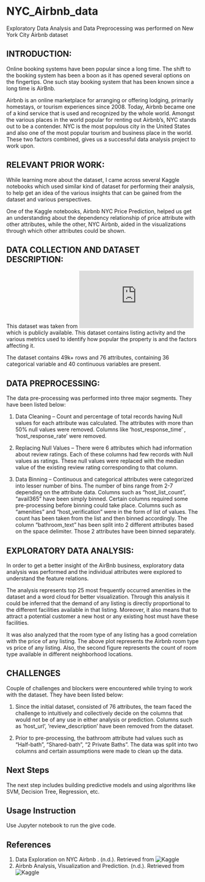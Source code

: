 # NYC_Airbnb_data
Exploratory Data Analysis and Data Preprocessing was performed on New York City Airbnb dataset

## INTRODUCTION: 
Online booking systems have been popular since a long time. The shift to the booking system has been a boon as it has opened several options on the fingertips. One such stay booking system that has been known since a long time is AirBnb.  

Airbnb is an online marketplace for arranging or offering lodging, primarily homestays, or tourism experiences since 2008. Today, Airbnb became one of a kind service that is used and recognized by the whole world. Amongst the various places in the world popular for renting out Airbnb’s, NYC stands out to be a contender. NYC is the most populous city in the United States and also one of the most popular tourism and business place in the world. These two factors combined, gives us a successful data analysis project to work upon. 

## RELEVANT PRIOR WORK: 
While learning more about the dataset, I came across several Kaggle notebooks which used similar kind of dataset for performing their analysis, to help get an idea of the various insights that can be gained from the dataset and various perspectives. 

One of the Kaggle notebooks, Airbnb NYC Price Prediction, helped us get an understanding about the dependency relationship of price attribute with other attributes, while the other, NYC Airbnb, aided in the visualizations through which other attributes could be shown. 

## DATA COLLECTION AND DATASET DESCRIPTION: 

This dataset was taken from ![insideairbnb](http://insideairbnb.com/get-the-data.html) which is publicly available. This dataset contains listing activity and the various metrics used to identify how popular the property is and the factors affecting it. 

The dataset contains 49k+ rows and 76 attributes, containing 36 categorical variable and 40 continuous variables are present.

## DATA PREPROCESSING: 
The data pre-processing was performed into three major segments. They have been listed below: 

1. Data Cleaning – Count and percentage of total records having Null values for each attribute was calculated. The attributes with more than 50% null values were removed. Columns like ‘host_response_time’ , ‘host_response_rate’ were removed. 

2. Replacing Null Values – There were 6 attributes which had information about review ratings. Each of these columns had few records with Null values as ratings. These null values were replaced with the median value of the existing review rating corresponding to that column. 

3. Data Binning – Continuous and categorical attributes were categorized into lesser number of bins. The number of bins range from 2-7 depending on the attribute data. Columns such as “host_list_count”, “avail365” have been simply binned. Certain columns required some pre-processing before binning could take place. Columns such as “amenities” and “host_verification” were in the form of list of values. The count has been taken from the list and then binned accordingly. The column “bathroom_text” has been split into 2 different attributes based on the space delimiter. Those 2 attributes have been binned separately.

## EXPLORATORY DATA ANALYSIS: 
In order to get a better insight of the AirBnb business, exploratory data analysis was performed and the individual attributes were explored to understand the feature relations.

The analysis represents top 25 most frequently occurred amenities in the dataset and a word cloud for better visualization. Through this analysis it could be inferred that the demand of any listing is directly proportional to the different facilities available in that listing. Moreover, it also means that to attract a potential customer a new host or any existing host must have these facilities. 

It was also analyzed that the room type of any listing has a good correlation with the price of any listing. The above plot represents the Airbnb room type vs price of any listing. Also, the second figure represents the count of room type available in different neighborhood locations.  

## CHALLENGES 
Couple of challenges and blockers were encountered while trying to work with the dataset. They have been listed below: 

1. Since the initial dataset, consisted of 76 attributes, the team faced the challenge to intuitively and collectively decide on the columns that would not be of any use in either analysis or prediction. Columns such as ‘host_url’, ’review_description’ have been removed from the dataset.

2. Prior to pre-processing, the bathroom attribute had values such as “Half-bath”, “Shared-bath”, “2 Private Baths”. The data was split into two columns and certain assumptions were made to clean up the data.

## Next Steps
The next step includes building predictive models and using algorithms like SVM, Decision Tree, Regression, etc.

## Usage Instruction

Use Jupyter notebook to run the give code.

## References

1. Data Exploration on NYC Airbnb . (n.d.). Retrieved from ![Kaggle](https://www.kaggle.com/dgomonov/data-exploration-on-nyc-airbnb)
2. Airbnb Analysis, Visualization and Prediction. (n.d.). Retrieved from ![Kaggle](https://www.kaggle.com/chirag9073/airbnb-analysis-visualization-and-prediction)
